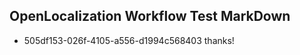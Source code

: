 ## OpenLocalization Workflow Test MarkDown
* 505df153-026f-4105-a556-d1994c568403 thanks!

<!--HONumber=Aug16_HO1-->


